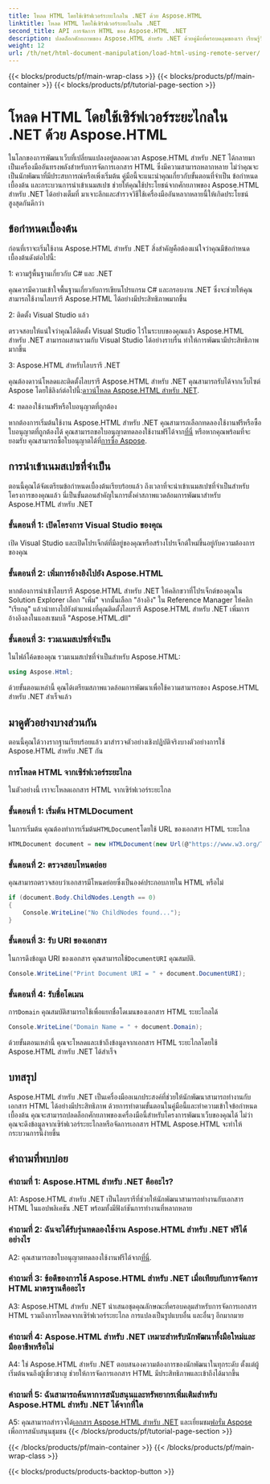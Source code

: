 ```yaml
---
title: โหลด HTML โดยใช้เซิร์ฟเวอร์ระยะไกลใน .NET ด้วย Aspose.HTML
linktitle: โหลด HTML โดยใช้เซิร์ฟเวอร์ระยะไกลใน .NET
second_title: API การจัดการ HTML ของ Aspose.HTML .NET
description: ปลดล็อกศักยภาพของ Aspose.HTML สำหรับ .NET ด้วยคู่มือที่ครอบคลุมของเรา เรียนรู้วิธีการนำเข้าเนมสเปซ เข้าถึงเอกสาร HTML จากระยะไกล และอื่นๆ อีกมากมาย
weight: 12
url: /th/net/html-document-manipulation/load-html-using-remote-server/
---
```


{{< blocks/products/pf/main-wrap-class >}}
{{< blocks/products/pf/main-container >}}
{{< blocks/products/pf/tutorial-page-section >}}

# โหลด HTML โดยใช้เซิร์ฟเวอร์ระยะไกลใน .NET ด้วย Aspose.HTML


ในโลกของการพัฒนาเว็บที่เปลี่ยนแปลงอยู่ตลอดเวลา Aspose.HTML สำหรับ .NET ได้กลายมาเป็นเครื่องมืออันทรงพลังสำหรับการจัดการเอกสาร HTML ซึ่งมีความสามารถหลากหลาย ไม่ว่าคุณจะเป็นนักพัฒนาที่มีประสบการณ์หรือเพิ่งเริ่มต้น คู่มือนี้จะแนะนำคุณเกี่ยวกับขั้นตอนที่จำเป็น ข้อกำหนดเบื้องต้น และกระบวนการนำเข้าเนมสเปซ ช่วยให้คุณใช้ประโยชน์จากศักยภาพของ Aspose.HTML สำหรับ .NET ได้อย่างเต็มที่ มาเจาะลึกและสำรวจวิธีใช้เครื่องมืออันหลากหลายนี้ให้เกิดประโยชน์สูงสุดกันดีกว่า

## ข้อกำหนดเบื้องต้น

ก่อนที่เราจะเริ่มใช้งาน Aspose.HTML สำหรับ .NET สิ่งสำคัญคือต้องแน่ใจว่าคุณมีข้อกำหนดเบื้องต้นดังต่อไปนี้:

1: ความรู้พื้นฐานเกี่ยวกับ C# และ .NET

คุณควรมีความเข้าใจพื้นฐานเกี่ยวกับการเขียนโปรแกรม C# และกรอบงาน .NET ซึ่งจะช่วยให้คุณสามารถใช้งานไลบรารี Aspose.HTML ได้อย่างมีประสิทธิภาพมากขึ้น

2: ติดตั้ง Visual Studio แล้ว

ตรวจสอบให้แน่ใจว่าคุณได้ติดตั้ง Visual Studio ไว้ในระบบของคุณแล้ว Aspose.HTML สำหรับ .NET สามารถผสานรวมกับ Visual Studio ได้อย่างราบรื่น ทำให้การพัฒนามีประสิทธิภาพมากขึ้น

3: Aspose.HTML สำหรับไลบรารี .NET

 คุณต้องดาวน์โหลดและติดตั้งไลบรารี Aspose.HTML สำหรับ .NET คุณสามารถรับได้จากเว็บไซต์ Aspose โดยใช้ลิงก์ต่อไปนี้:[ดาวน์โหลด Aspose.HTML สำหรับ .NET](https://releases.aspose.com/html/net/).

4: ทดลองใช้งานฟรีหรือใบอนุญาตที่ถูกต้อง

 หากต้องการเริ่มต้นใช้งาน Aspose.HTML สำหรับ .NET คุณสามารถเลือกทดลองใช้งานฟรีหรือซื้อใบอนุญาตที่ถูกต้องได้ คุณสามารถขอใบอนุญาตทดลองใช้งานฟรีได้จาก[ที่นี่](https://releases.aspose.com/) หรือหากคุณพร้อมที่จะยอมรับ คุณสามารถซื้อใบอนุญาตได้ที่[การซื้อ Aspose](https://purchase.aspose.com/buy).

## การนำเข้าเนมสเปซที่จำเป็น

ตอนนี้คุณได้จัดเตรียมข้อกำหนดเบื้องต้นเรียบร้อยแล้ว ถึงเวลาที่จะนำเข้าเนมสเปซที่จำเป็นสำหรับโครงการของคุณแล้ว นี่เป็นขั้นตอนสำคัญในการตั้งค่าสภาพแวดล้อมการพัฒนาสำหรับ Aspose.HTML สำหรับ .NET

### ขั้นตอนที่ 1: เปิดโครงการ Visual Studio ของคุณ

เปิด Visual Studio และเปิดโปรเจ็กต์ที่มีอยู่ของคุณหรือสร้างโปรเจ็กต์ใหม่ขึ้นอยู่กับความต้องการของคุณ

### ขั้นตอนที่ 2: เพิ่มการอ้างอิงไปยัง Aspose.HTML

หากต้องการนำเข้าไลบรารี Aspose.HTML สำหรับ .NET ให้คลิกขวาที่โปรเจ็กต์ของคุณใน Solution Explorer เลือก "เพิ่ม" จากนั้นเลือก "อ้างอิง" ใน Reference Manager ให้คลิก "เรียกดู" แล้วนำทางไปยังตำแหน่งที่คุณติดตั้งไลบรารี Aspose.HTML สำหรับ .NET เพิ่มการอ้างอิงลงในแอสเซมบลี "Aspose.HTML.dll"

### ขั้นตอนที่ 3: รวมเนมสเปซที่จำเป็น

ในไฟล์โค้ดของคุณ รวมเนมสเปซที่จำเป็นสำหรับ Aspose.HTML:

```csharp
using Aspose.Html;
```

ด้วยขั้นตอนเหล่านี้ คุณได้เตรียมสภาพแวดล้อมการพัฒนาเพื่อใช้ความสามารถของ Aspose.HTML สำหรับ .NET สำเร็จแล้ว

## มาดูตัวอย่างบางส่วนกัน

ตอนนี้คุณได้วางรากฐานเรียบร้อยแล้ว มาสำรวจตัวอย่างเชิงปฏิบัติจริงบางตัวอย่างการใช้ Aspose.HTML สำหรับ .NET กัน

### การโหลด HTML จากเซิร์ฟเวอร์ระยะไกล

ในตัวอย่างนี้ เราจะโหลดเอกสาร HTML จากเซิร์ฟเวอร์ระยะไกล

### ขั้นตอนที่ 1: เริ่มต้น HTMLDocument

 ในการเริ่มต้น คุณต้องทำการเริ่มต้น`HTMLDocument`โดยใช้ URL ของเอกสาร HTML ระยะไกล

```csharp
HTMLDocument document = new HTMLDocument(new Url(@"https://www.w3.org/TR/html5/"));
```

### ขั้นตอนที่ 2: ตรวจสอบโหนดย่อย

คุณสามารถตรวจสอบว่าเอกสารมีโหนดย่อยซึ่งเป็นองค์ประกอบภายใน HTML หรือไม่

```csharp
if (document.Body.ChildNodes.Length == 0)
{
    Console.WriteLine("No ChildNodes found...");
}
```

### ขั้นตอนที่ 3: รับ URI ของเอกสาร

 ในการดึงข้อมูล URI ของเอกสาร คุณสามารถใช้`DocumentURI` คุณสมบัติ.

```csharp
Console.WriteLine("Print Document URI = " + document.DocumentURI);
```

### ขั้นตอนที่ 4: รับชื่อโดเมน

 การ`Domain` คุณสมบัติสามารถใช้เพื่อแยกชื่อโดเมนของเอกสาร HTML ระยะไกลได้

```csharp
Console.WriteLine("Domain Name = " + document.Domain);
```

ด้วยขั้นตอนเหล่านี้ คุณจะโหลดและเข้าถึงข้อมูลจากเอกสาร HTML ระยะไกลโดยใช้ Aspose.HTML สำหรับ .NET ได้สำเร็จ

## บทสรุป

Aspose.HTML สำหรับ .NET เป็นเครื่องมืออเนกประสงค์ที่ช่วยให้นักพัฒนาสามารถทำงานกับเอกสาร HTML ได้อย่างมีประสิทธิภาพ ด้วยการทำตามขั้นตอนในคู่มือนี้และทำความเข้าใจข้อกำหนดเบื้องต้น คุณจะสามารถปลดล็อกศักยภาพของเครื่องมือนี้สำหรับโครงการพัฒนาเว็บของคุณได้ ไม่ว่าคุณจะดึงข้อมูลจากเซิร์ฟเวอร์ระยะไกลหรือจัดการเอกสาร HTML Aspose.HTML จะทำให้กระบวนการนี้ง่ายขึ้น

## คำถามที่พบบ่อย

### คำถามที่ 1: Aspose.HTML สำหรับ .NET คืออะไร?

A1: Aspose.HTML สำหรับ .NET เป็นไลบรารีที่ช่วยให้นักพัฒนาสามารถทำงานกับเอกสาร HTML ในแอปพลิเคชัน .NET พร้อมทั้งมีฟังก์ชันการทำงานที่หลากหลาย

### คำถามที่ 2: ฉันจะได้รับรุ่นทดลองใช้งาน Aspose.HTML สำหรับ .NET ฟรีได้อย่างไร

 A2: คุณสามารถขอใบอนุญาตทดลองใช้งานฟรีได้จาก[ที่นี่](https://releases.aspose.com/).

### คำถามที่ 3: ข้อดีของการใช้ Aspose.HTML สำหรับ .NET เมื่อเทียบกับการจัดการ HTML มาตรฐานคืออะไร

A3: Aspose.HTML สำหรับ .NET นำเสนอชุดคุณลักษณะที่ครอบคลุมสำหรับการจัดการเอกสาร HTML รวมถึงการโหลดจากเซิร์ฟเวอร์ระยะไกล การแปลงเป็นรูปแบบอื่น และอื่นๆ อีกมากมาย

### คำถามที่ 4: Aspose.HTML สำหรับ .NET เหมาะสำหรับนักพัฒนาทั้งมือใหม่และมืออาชีพหรือไม่

A4: ใช่ Aspose.HTML สำหรับ .NET ตอบสนองความต้องการของนักพัฒนาในทุกระดับ ตั้งแต่ผู้เริ่มต้นจนถึงผู้เชี่ยวชาญ ช่วยให้การจัดการเอกสาร HTML มีประสิทธิภาพและเข้าถึงได้มากขึ้น

### คำถามที่ 5: ฉันสามารถค้นหาการสนับสนุนและทรัพยากรเพิ่มเติมสำหรับ Aspose.HTML สำหรับ .NET ได้จากที่ใด

 A5: คุณสามารถสำรวจได้[เอกสาร Aspose.HTML สำหรับ .NET](https://reference.aspose.com/html/net/) และเยี่ยมชม[ฟอรั่ม Aspose](https://forum.aspose.com/) เพื่อการสนับสนุนชุมชน
{{< /blocks/products/pf/tutorial-page-section >}}

{{< /blocks/products/pf/main-container >}}
{{< /blocks/products/pf/main-wrap-class >}}

{{< blocks/products/products-backtop-button >}}
